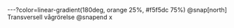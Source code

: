 ---?color=linear-gradient(180deg, orange 25%, #f5f5dc 75%)
@snap[north]
Transversell vågrörelse
@snapend
x
